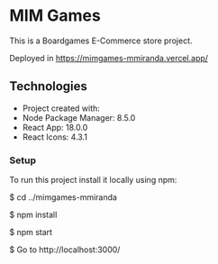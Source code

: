 # MIM Games
This is a Boardgames E-Commerce store project.

Deployed in https://mimgames-mmiranda.vercel.app/

## Technologies
* Project created with:
* Node Package Manager: 8.5.0
* React App: 18.0.0
* React Icons: 4.3.1

### Setup
To run this project install it locally using npm:

$ cd ../mimgames-mmiranda

$ npm install

$ npm start

$ Go to http://localhost:3000/ 
